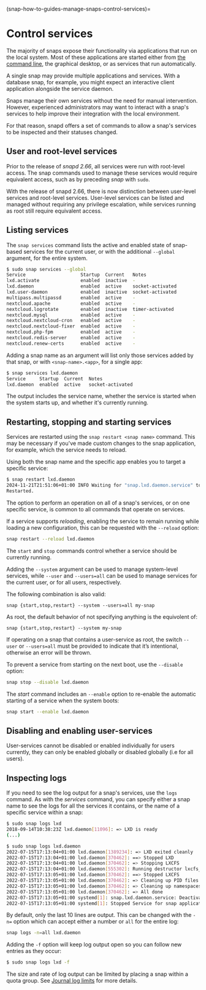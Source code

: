 (snap-how-to-guides-manage-snaps-control-services)=
# Control services

The majority of snaps expose their functionality via applications that run on the local system. Most of these applications are started either from [the command line](/snap-how-to-guides/work-with-snaps/apps-and-aliases), the graphical desktop, or as services that run automatically.

A single snap may provide multiple applications and services. With a database snap, for example, you might expect an interactive client application alongside the service daemon. 

Snaps manage their own services without the need for manual intervention. However, experienced administrators may want to interact with a snap's services to help improve their integration with the local environment.

For that reason, snapd offers a set of commands to allow a snap's services to be inspected and their statuses changed.

## User and root-level services

Prior to the release of _snapd 2.66_, all services were run with root-level access. The snap commands used to manage these services would require equivalent access, such as by preceding *snap* with `sudo`.

With the release of snapd 2.66, there is now distinction between user-level services and root-level services. User-level services can be listed and managed without requiring any privilege escalation, while services running as root still require equivalent access.

## Listing services

The `snap services` command lists the active and enabled state of snap-based services for the current user, or with the additional `--global` argument, for the entire system.


```bash
$ sudo snap services --global  
Service                    Startup  Current   Notes
lxd.activate               enabled  inactive  -
lxd.daemon                 enabled  active    socket-activated
lxd.user-daemon            enabled  inactive  socket-activated
multipass.multipassd       enabled  active    -
nextcloud.apache           enabled  active    -
nextcloud.logrotate        enabled  inactive  timer-activated
nextcloud.mysql            enabled  active    -
nextcloud.nextcloud-cron   enabled  active    -
nextcloud.nextcloud-fixer  enabled  active    -
nextcloud.php-fpm          enabled  active    -
nextcloud.redis-server     enabled  active    -
nextcloud.renew-certs      enabled  active    -
```

Adding a snap name as an argument will list only those services added by that snap, or with `<snap-name>.<app>`, for a single app:

```bash
$ snap services lxd.daemon    
Service     Startup  Current  Notes
lxd.daemon  enabled  active   socket-activated
```

The output includes the service name, whether the service is started when the system starts up, and whether it's currently running.

## Restarting, stopping and starting services

Services are restarted using the `snap restart <snap name>` command. This may be necessary if you've made custom changes to the snap application, for example, which the service needs to reload.

Using both the snap name and the specific app enables you to target a specific service:

```bash
$ snap restart lxd.daemon
2024-11-21T21:51:06+01:00 INFO Waiting for "snap.lxd.daemon.service" to stop.
Restarted.
```

The option to perform an operation on all of a snap's services, or on one specific service, is common to all commands that operate on services.

If a service supports _reloading_, enabling the service to remain running while loading a new configuration, this can be requested with the `--reload` option:

```bash
snap restart --reload lxd.daemon
```

The `start` and `stop` commands control whether a service should be currently running.

Adding the  `--system` argument can be used to manage system-level services, while `--user` and `--users=all` can be used to manage services for the current user, or for all users, respectively.

The following combination is also valid:

`snap {start,stop,restart} --system --users=all my-snap`

As root, the default behavior of not specifying anything is the equivolent of:

`snap {start,stop,restart} --system my-snap`

If operating on a snap that contains a user-service as root, the switch `--user` or `--users=all` must be provided to indicate that it’s intentional, otherwise an error will be thrown.

To prevent a service from starting on the next boot, use the `--disable` option:

```bash
snap stop --disable lxd.daemon
```

The *start* command includes an `--enable` option to re-enable the automatic starting of a service  when the system boots:

```bash
snap start --enable lxd.daemon
```

## Disabling and enabling user-services

User-services cannot be disabled or enabled individually for users currently, they can only be enabled globally or disabled globally (i.e for all users).

<h2 id='heading--logs'>Inspecting logs</h2>

If you need to see the log output for a snap's services, use the `logs`
command. As with the _services_ command, you can specify either a snap name to
see the logs for all the services it contains, or the name of a specific
service within a snap:

```bash
$ sudo snap logs lxd
2018-09-14T10:38:23Z lxd.daemon[11096]: => LXD is ready
(...)

$ sudo snap logs lxd.daemon
2022-07-15T17:13:04+01:00 lxd.daemon[1389234]: => LXD exited cleanly
2022-07-15T17:13:04+01:00 lxd.daemon[370462]: ==> Stopped LXD
2022-07-15T17:13:04+01:00 lxd.daemon[370462]: => Stopping LXCFS
2022-07-15T17:13:04+01:00 lxd.daemon[555302]: Running destructor lxcfs_exit
2022-07-15T17:13:05+01:00 lxd.daemon[370462]: ==> Stopped LXCFS
2022-07-15T17:13:05+01:00 lxd.daemon[370462]: => Cleaning up PID files
2022-07-15T17:13:05+01:00 lxd.daemon[370462]: => Cleaning up namespaces
2022-07-15T17:13:05+01:00 lxd.daemon[370462]: => All done
2022-07-15T17:13:05+01:00 systemd[1]: snap.lxd.daemon.service: Deactivated successfully.
2022-07-15T17:13:05+01:00 systemd[1]: Stopped Service for snap application lxd.daemon.
```

By default, only the last 10 lines are output. This can be changed with the `-n=` option which can accept either a number or `all` for the entire log:

```bash
snap logs -n=all lxd.daemon
```

Adding the `-f` option will keep log output open so you can follow new entries as they occur:

```bash
$ sudo snap logs lxd -f
```

The size and rate of log output can be limited by placing a snap within a quota group. See [Journal log limits](/t/quota-groups/25553#heading--journal) for more details.

